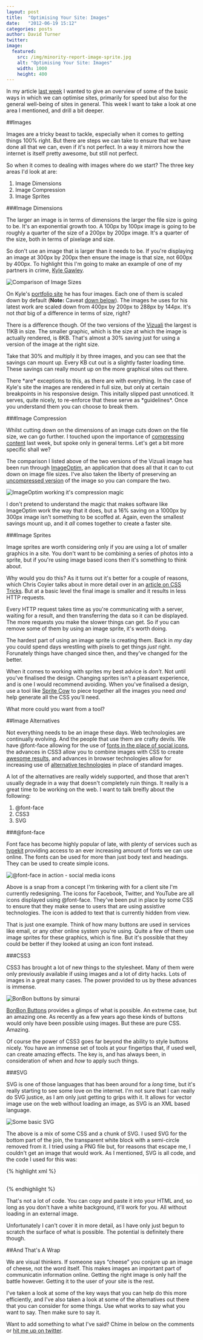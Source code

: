 ```yaml
---
layout: post
title:  "Optimising Your Site: Images"
date:   "2012-06-19 15:12"
categories: posts
author: David Turner
twitter:
image:
  featured:
    src: /img/minority-report-image-sprite.jpg
    alt: "Optimising Your Site: Images"
    width: 1000
    height: 400
---
```

In my article [last week][1] I wanted to give an overview of some of the basic ways in which we can optimise sites, primarily for speed but also for the general well-being of sites in general. This week I want to take a look at one area I mentioned, and drill a bit deeper.

##Images

Images are a tricky beast to tackle, especially when it comes to getting things 100% right. But there are steps we can take to ensure that we have done all that we can, even if it's not perfect. In a way it mirrors how the internet is itself pretty awesome, but still not perfect.

So when it comes to dealing with images where do we start? The three key areas I'd look at are:

1. Image Dimensions
2. Image Compression
3. Image Sprites

###Image Dimensions

The larger an image is in terms of dimensions the larger the file size is going to be. It's an exponential growth too. A 100px by 100px image is going to be roughly a quarter of the size of a 200px by 200px image. It's a quarter of the size, both in terms of pixelage and size.

So don't use an image that is larger than it needs to be. If you're displaying an image at 300px by 200px then ensure the image is that size, not 600px by 400px. To highlight this I'm going to make an example of one of my partners in crime, [Kyle Gawley][].

![Comparison of Image Sizes][i2]

On Kyle's [portfolio site][2] he has four images. Each one of them is scaled down by default (**Note:** Caveat [down below](#caveat)). The images he uses for his latest work are scaled down from 400px by 200px to 288px by 144px. It's not *that* big of a difference in terms of size, right?

There is a difference though. Of the two versions of the [Vizuali][] the largest is 11KB in size. The smaller graphic, which is the size at which the image is actually rendered, is 8KB. That's almost a 30% saving just for using a version of the image at the right size.

Take that 30% and multiply it by three images, and you can see that the savings can mount up. Every KB cut out is a slightly faster loading time. These savings can really mount up on the more graphical sites out there.

<p id="caveat" markdown="1">There *are* exceptions to this, as there are with everything. In the case of Kyle's site the images are rendered in full size, but only at certain breakpoints in his responsive design. This initally slipped past unnoticed. It serves, quite nicely, to re-enforce that these serve as *guidelines*. Once you understand them you can choose to break them.</p>

###Image Compression

Whilst cutting down on the dimensions of an image cuts down on the file size, we can go further. I touched upon the importance of [compressing content][3] last week, but spoke only in general terms. Let's get a bit more specific shall we?

The comparison I listed above of the two versions of the Vizuali image has been run through [ImageOptim][], an application that does all that it can to cut down on image file sizes. I've also taken the liberty of preserving an [uncompressed version][4] of the image so you can compare the two.

![ImageOptim working it's compression magic][i3]

I don't pretend to understand the magic that makes software like ImageOptim work the way that it does, but a 16% saving on a 1000px by 300px image isn't something to be scoffed at. Again, even the smallest savings mount up, and it *all* comes together to create a faster site.

###Image Sprites

Image sprites are worth considering only if you are using a lot of smaller graphics in a site. You don't want to be combining a series of photos into a sprite, but if you're using image based icons then it's something to think about.

Why would you do this? As it turns out it's better for a couple of reasons, which Chris Coyier talks about in more detail over in an [article on CSS Tricks][5]. But at a basic level the final image is smaller and it results in less HTTP requests.

Every HTTP request takes time as you're communicating with a server, waiting for a result, and then transferring the data so it can be displayed. The more requests you make the slower things can get. So if you can remove some of them by using an image sprite, it's worth doing.

The hardest part of using an image sprite is creating them. Back in *my* day you could spend days wrestling with pixels to get things *just* right. Forunately things have changed since then, and they've changed for the better.

When it comes to working with sprites my best advice is *don't*. Not until you've finalised the design. Changing sprites isn't a pleasant experience, and is one I would recommend avoiding. When you've finalised a design, use a tool like [Sprite Cow][] to piece together all the images you need *and* help generate all the CSS you'll need.

What more could you want from a tool?

##Image Alternatives

Not everything needs to be an image these days. Web technologies are continually evolving. And the people that use them are crafty devils. We have @font-face allowing for the use of [fonts in the place of social icons][6], the advances in CSS3 allow you to combine images with CSS to create [awesome results][7], and advances in browser technologies allow for increasing use of [alternative technologies][8] in place of standard images.

A lot of the alternatives are really widely supported, and those that aren't usually degrade in a way that doesn't completely ruin things. It really is a great time to be working on the web. I want to talk breifly about the following:

1. @font-face
2. CSS3
3. SVG

###@font-face

Font face has become highly popular of late, with plenty of services such as [typekit][] providing access to an ever increasing amount of fonts we can use online. The fonts can be used for more than just body text and headings. They can be used to create simple icons.

![@font-face in action - social media icons][i4]

Above is a snap from a concept I'm tinkering with for a client site I'm currently redesigning. The icons for Facebook, Twitter, and YouTube are all icons displayed using @font-face. They've been put in place by some CSS to ensure that they make sense to users that are using assistive technologies. The icon is added to text that is currently hidden from view.

That is just one example. Think of how many buttons are used in services like email, or any other online system you're using. Quite a few of them use image sprites for these graphics, which is fine. But it's possible that they could be better if they looked at using an icon font instead.

###CSS3

CSS3 has brought a lot of new things to the stylesheet. Many of them were only previously available if using images and a lot of dirty hacks. Lots of images in a great many cases. The power provided to us by these advances is immense.

![BonBon buttons by simurai][i5]

[BonBon Buttons][] provides a glimps of what is possible. An extreme case, but an amazing one. As recently as a few years ago these kinds of buttons would only have been possible using images. But these are pure CSS. Amazing.

Of course the power of CSS3 goes far beyond the ability to style buttons nicely. You have an immense set of tools at your fingertips that, if used well, can create amazing effects. The key is, and has always been, in consideration of when and *how* to apply such things.

###SVG

SVG is one of those languages that has been around for a *long* time, but it's really starting to see some love on the internet. I'm not sure that I can really do SVG justice, as I am only just getting to grips with it. It allows for vector image use on the web without loading an image, as SVG is an XML based language.

![Some basic SVG][i6]

The above is a mix of some CSS and a chunk of SVG. I used SVG for the bottom part of the join, the transparent white block with a semi-circle removed from it. I tried using a PNG file but, for reasons that escape me, I couldn't get an image that would work. As I mentioned, SVG is all code, and the code I used for this was:

{% highlight xml %}
<svg version="1.1" id="Layer_1" xmlns="http://www.w3.org/2000/svg" xmlns:xlink="http://www.w3.org/1999/xlink" x="0px" y="0px" width="1000px" height="60px" viewBox="0 0 1000 60" style="enable-background:new 0 0 1000 60;" xml:space="preserve">
  <path style="opacity:0.6;fill:#fff;" d="M553.501,0c-4.749,25.543-27.137,44.889-54.057,44.889
    	c-26.919,0-49.307-19.346-54.056-44.889H0v60h1000V0H553.501z"/>
</svg>
{% endhighlight %}

That's not a lot of code. You can copy and paste it into your HTML and, so long as you don't have a white background, it'll work for you. All without loading in an external image.

Unfortunately I can't cover it in more detail, as I have only just begun to scratch the surface of what is possible. The potential is definitely there though.

##And That's A Wrap

We are visual thinkers. If someone says “cheese” you conjure up an image of cheese, not the word itself. This makes images an important part of communicatin information online. Getting the right image is only half the battle however. Getting it to the user of your site is the rest.

I've taken a look at some of the key ways that you can help do this more efficiently, and I've also taken a look at some of the alternatives out there that you can consider for some things. Use what works to say what you want to say. Then make sure to say it.

Want to add something to what I've said? Chime in below on the comments or [hit me up on twitter][9].

[0]: /optimising-your-site-images/
[1]: /optimising-your-site-the-basics/
[2]: http://kylegawley.com
[3]: /optimising-your-site-the-basics/#compress-content
[4]: /img/vizuali-comparison-uncompressed.jpg
[5]: http://css-tricks.com/css-sprites/
[6]: http://fontfabric.com/social-media-icons-pack/
[7]: http://duckbox.net/tests/jonnyMenu.php
[8]: http://www.alistapart.com/issues/299
[9]: https://twitter.com/intent/tweet?original_referer=&source=Optimising+Your+Site%3A+Images&text=@HerrWulf&url=http://davidturner.name/journal/optimising-your-site-images

[Kyle Gawley]: http://twitter.com/kylegawley
[Vizuali]: http://vizua.li
[ImageOptim]: http://imageoptim.com/
[Sprite Cow]: http://www.spritecow.com/
[typekit]: https://typekit.com/
[BonBon Buttons]: http://simurai.com/archive/2010/09/02/bonbon-buttons/

[i2]: /img/vizuali-comparison.jpg
[i3]: /img/image-optim-compression.jpg
[i4]: /img/social-icons-font-face.jpg
[i5]: /img/css3-buttons.jpg
[i6]: /img/some-basic-svg.jpg